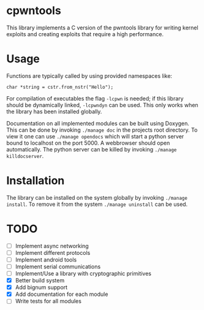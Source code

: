 # cpwntools
This library implements a C version of the pwntools library for writing kernel exploits and
creating exploits that require a high performance.

# Usage

Functions are typically called by using provided namespaces like:

`char *string = cstr.from_nstr("Hello");`

For compilation of executables the flag `-lcpwn` is needed; if this library should be dynamically
linked, `-lcpwndyn` can be used. This only works when the library has been installed globally.

Documentation on all implemented modules can be built using Doxygen. 
This can be done by invoking `./manage doc` in the projects root directory.
To view it one can use `./manage opendocs` which will start a python server bound to localhost on the port 5000. A webbrowser should open automatically.
The python server can be killed by invoking `./manage killdocserver`.

# Installation
The library can be installed on the system globally by invoking `./manage install`.
To remove it from the system `./manage uninstall` can be used.

# TODO

- [ ] Implement async networking
- [ ] Implement different protocols
- [ ] Implement android tools
- [ ] Implement serial communications
- [ ] Implement/Use a library with cryptographic primitives
- [x] Better build system
- [x] Add bignum support
- [x] Add documentation for each module
- [ ] Write tests for all modules